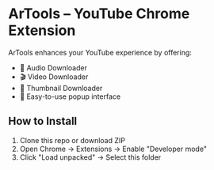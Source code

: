 # ArTools – YouTube Chrome Extension

ArTools enhances your YouTube experience by offering:

- 🎵 Audio Downloader
- 🎬 Video Downloader  
- 📸 Thumbnail Downloader  
- 🔗 Easy-to-use popup interface  

## How to Install

1. Clone this repo or download ZIP  
2. Open Chrome → Extensions → Enable "Developer mode"  
3. Click "Load unpacked" → Select this folder  
